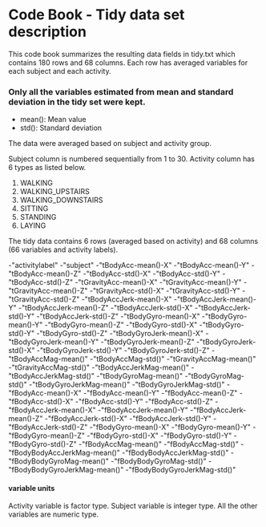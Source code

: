 # Code Book - Tidy data set description

This code book summarizes the resulting data fields in tidy.txt which contains 180 rows and 68 columns. Each row has averaged variables for each subject and each activity.

### Only all the variables estimated from mean and standard deviation in the tidy set were kept.

- mean(): Mean value
- std(): Standard deviation

The data were averaged based on subject and activity group.

Subject column is numbered sequentially from 1 to 30. Activity column has 6 types as listed below.

1. WALKING
2. WALKING_UPSTAIRS
3. WALKING_DOWNSTAIRS
4. SITTING
5. STANDING
6. LAYING


The tidy data contains 6 rows (averaged based on activity) and 68 columns (66 variables and activity labels).

-"activitylabel"
-"subject"
-"tBodyAcc-mean()-X"
-"tBodyAcc-mean()-Y"
-"tBodyAcc-mean()-Z"
-"tBodyAcc-std()-X"
-"tBodyAcc-std()-Y"
-"tBodyAcc-std()-Z"
-"tGravityAcc-mean()-X"
-"tGravityAcc-mean()-Y"
-"tGravityAcc-mean()-Z"
-"tGravityAcc-std()-X"
-"tGravityAcc-std()-Y"
-"tGravityAcc-std()-Z"
-"tBodyAccJerk-mean()-X"
-"tBodyAccJerk-mean()-Y"
-"tBodyAccJerk-mean()-Z"
-"tBodyAccJerk-std()-X"
-"tBodyAccJerk-std()-Y"
-"tBodyAccJerk-std()-Z"
-"tBodyGyro-mean()-X"
-"tBodyGyro-mean()-Y"
-"tBodyGyro-mean()-Z"
-"tBodyGyro-std()-X"
-"tBodyGyro-std()-Y"
-"tBodyGyro-std()-Z"
-"tBodyGyroJerk-mean()-X"
-"tBodyGyroJerk-mean()-Y"
-"tBodyGyroJerk-mean()-Z"
-"tBodyGyroJerk-std()-X"
-"tBodyGyroJerk-std()-Y"
-"tBodyGyroJerk-std()-Z"
-"tBodyAccMag-mean()"
-"tBodyAccMag-std()"
-"tGravityAccMag-mean()"
-"tGravityAccMag-std()"
-"tBodyAccJerkMag-mean()"
-"tBodyAccJerkMag-std()"
-"tBodyGyroMag-mean()"
-"tBodyGyroMag-std()"
-"tBodyGyroJerkMag-mean()"
-"tBodyGyroJerkMag-std()"
-"fBodyAcc-mean()-X"
-"fBodyAcc-mean()-Y"
-"fBodyAcc-mean()-Z"
-"fBodyAcc-std()-X"
-"fBodyAcc-std()-Y"
-"fBodyAcc-std()-Z"
-"fBodyAccJerk-mean()-X"
-"fBodyAccJerk-mean()-Y"
-"fBodyAccJerk-mean()-Z"
-"fBodyAccJerk-std()-X"
-"fBodyAccJerk-std()-Y"
-"fBodyAccJerk-std()-Z"
-"fBodyGyro-mean()-X"
-"fBodyGyro-mean()-Y"
-"fBodyGyro-mean()-Z"
-"fBodyGyro-std()-X"
-"fBodyGyro-std()-Y"
-"fBodyGyro-std()-Z"
-"fBodyAccMag-mean()"
-"fBodyAccMag-std()"
-"fBodyBodyAccJerkMag-mean()"
-"fBodyBodyAccJerkMag-std()"
-"fBodyBodyGyroMag-mean()"
-"fBodyBodyGyroMag-std()"
-"fBodyBodyGyroJerkMag-mean()"
-"fBodyBodyGyroJerkMag-std()"

#### variable units

Activity variable is factor type. Subject variable is integer type. All the other variables are numeric type.

